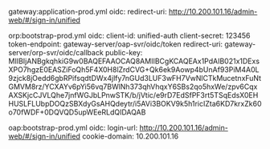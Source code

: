 gateway:application-prod.yml
oidc:
  redirect-uri: http://10.200.101.16/admin-web/#/sign-in/unified

orp:bootstrap-prod.yml
oidc:
  client-id: unified-auth
  client-secret: 123456
  token-endpoint: gateway-server/oap-svr/oidc/token
  redirect-uri: gateway-server/orp-svr/oidc/callback
  public-key: MIIBIjANBgkqhkiG9w0BAQEFAAOCAQ8AMIIBCgKCAQEAx1PdAIB021x1DExsXPO7hgzE0EASZiFoQh5F4X0H8lZrdCVG+Qk6ek9Aowp4bUnAf93PiM4A0L9zjck8jOedd6gbRPifsqdtDWx4jlfy7nGUd3LUF3wFH7VwNlCTkMucetnxFuNtGMVM8rz/YCXAYv6pYi56vq7BWlNh373qhVhqxY6SBs2qo5hxWe/zpv6CqxAXSKjcCJVLQhe7jnfWGJbLPnwSTK/b/jVtic/e9rD7EdSfPF3rt5TSqEdsX0EHHUSLFLUbpDOQzSBXdyGsAHQdeytr/i5AVi3BOKV9k5h1ricIZta6KD7krxZk60o70fWDF+0DQVQD5upWEeRLdQIDAQAB

oap:bootstrap-prod.yml
oidc:
  login-url: http://10.200.101.16/admin-web/#/sign-in/unified
  cookie-domain: 10.200.101.16